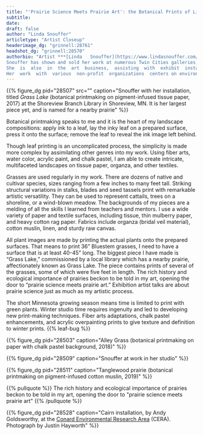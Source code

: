 ```yaml
---
title: "'Prairie Science Meets Prairie Art': the Botanical Prints of Linda Snouffer"
subtitle:
date: 
draft: false
author: "Linda Snouffer"
articletype: "Artist Closeup"
headerimage_dg: "grinnell:28761"
headshot_dg: "grinnell:28570"
authorbio: "Artist ***[Linda   Snouffer](https://www.lindasnouffer.com/)***  is   based   in   the   [Twin  Cities](https://en.wikipedia.org/wiki/Minneapolis%E2%80%93Saint_Paul)  area.  She  came  to  botanical  printmaking  about  a  decade  ago  when  she  watched a leaf printing demo and loved the idea. She made hundreds of cards and small works  of  wreaths  and  other  motif  designs,  then,  when  she  was  looking  to  build  her  landscape composition skills, she connected with  an  artist  who  worked  in  watercolors,  chalk pastels and a fiber art, who ultimately served as her mentor for two years.  
Snouffer has shown and sold her work at numerous Twin Cities galleries, art events, and retail shops. Her commissions have included  works  for  the  [Women’s  Foundation  of  Minnesota](https://www.wfmn.org/), the [Shoreview Branch of the Ramsey County Library](https://www.rclreads.org/locations/SV/), and several Metro Area art collectors.  
She  is  also  in  the  art  business,  assisting  with  exhibit  installation  in  several  Twin  Cities galleries, and taking part in program administration  for  the  [St.  Paul  Art  Crawl](https://stpaulartcollective.org/art-crawl/)   and  [Tangle-town Art Crawl](http://octanecreative.com/tangletown/) .  
Her  work  with  various  non-profit  organizations  centers on environmental causes and women’s social, political,  and  academic  advancement,  and  includes  hundreds  of hours of volunteerism and dozens of original art donations.Snouffer  also  participated  in  a  two-year  mentor  program  with  [Women’s  Art  Resources  of  Minnesota](https://www.thewarm.org/),  which  was completed in 2016. For a deeper dive into her process and work, you can see a brief video [here](https://www.youtube.com/watch?v=O_5bbHyHn2M&feature=youtu.be). "
---
```


{{% figure_dg pid="28507" src="" caption="Snouffer with her installation, titled *Grass Lake* (botanical printmaking on pigment-infused tissue paper, 2017) at the Shoreview Branch Library in Shoreview, MN. It is her largest piece yet, and is named for a nearby prairie" %}}

Botanical printmaking speaks to me and it is the heart of my landscape compositions: apply ink to a leaf, lay the inky leaf on a prepared surface, press it onto the surface; remove the leaf to reveal the ink image left behind.  

Though leaf printing is an uncomplicated process, the  simplicity  is  made  more  complex  by  assimilating  other genres into my work. Using fiber arts, water color, acrylic paint, and chalk pastel, I am able to create intricate,  multifaceted  landscapes  on  tissue  paper,  organza,  and other textiles.  

Grasses  are  used  regularly  in  my  work.  There  are  dozens  of  native  and  cultivar  species,  sizes  ranging  from a few inches to many feet tall. Striking structural variations  in  stalks,  blades  and  seed  tassels  print  with  remarkable artistic versatility. They can be used to represent  cattails,  trees  on  a  shoreline,  or  a  wind-blown  meadow.  The  backgrounds  of  my  pieces  are  a  melding  of  all  the  skills  I  learned  from  teachers  and  mentors.  I  use a wide variety of paper and textile surfaces, including  tissue,  thin  mulberry  paper,  and  heavy  cotton  rag  paper.  Fabrics  include  organza  (bridal  veil  material),  cotton muslin, linen, and sturdy raw canvas.  

All  plant  images  are  made  by  printing  the  actual  plants onto the prepared surfaces. That means to print 36”  Bluestem  grasses,  I  need  to  have  a  surface  that  is  at  least  40-45”  long.  The  biggest  piece  I  have  made  is  “Grass  Lake,”  commissioned  by  a  local  library  which  has  a  nearby  prairie,  affectionately  known  as  Grass  Lake. The piece contains prints of several of the grasses, some of which were five feet in length. The rich history and ecological importance of prairies beckon to be told in  my  art,  opening  the  door  to  “prairie  science  meets  prairie art.” Exhibition artist talks are about prairie science just as much as my artistic process.  

The  short  Minnesota  growing  season  means  time  is limited to print with green plants. Winter studio time requires  ingenuity  and  led  to  developing  new  print-making techniques. Fiber arts adaptations, chalk pastel enhancements,  and  acrylic  overpainting  prints  to  give  texture and definition to winter prints.   {{% leaf-bug %}}


{{% figure_dg pid="28503" caption="Alley Grass (botanical printmaking on paper with chalk pastel background, 2018)" %}}


{{% figure_dg pid="28509" caption="Snouffer at work in her studio" %}}


{{% figure_dg pid="28511" caption="Tanglewood prairie (botanical printmaking on pigment-infused cotton muslin, 2019)" %}}

{{% pullquote %}}
 The rich history and ecological importance of prairies beckon to be told in my art, opening the door to "prairie science meets prairie art" 
 {{% /pullquote %}}

{{% figure_dg pid="28528" caption="Cairn installation, by Andy Goldsworthy, at the [Conard Environmental Research Area](https://www.grinnell.edu/academics/majors-concentrations/biology/cera) (CERA). Photograph by Justin Hayworth" %}}
 

